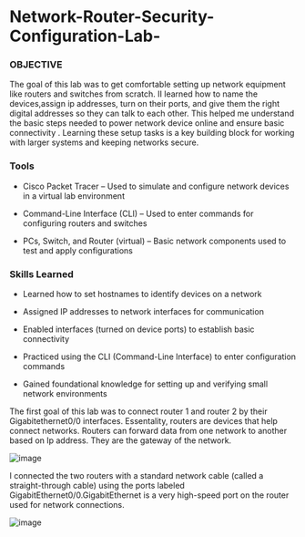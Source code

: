 # Network-Router-Security-Configuration-Lab-

### OBJECTIVE
The goal of this lab was to get comfortable setting up network equipment like routers and switches from scratch. II learned how to name the devices,assign ip addresses, turn on their ports, and give them the right digital addresses so they can talk to each other. This helped me understand the basic steps needed to power network device online and ensure basic connectivity . Learning these setup tasks is a key building block for working with larger systems and keeping networks secure.

### Tools 
* Cisco Packet Tracer – Used to simulate and configure network devices in a virtual lab environment

* Command-Line Interface (CLI) – Used to enter commands for configuring routers and switches

* PCs, Switch, and Router (virtual) – Basic network components used to test and apply configurations

###  Skills Learned
* Learned how to set hostnames to identify devices on a network

* Assigned IP addresses to network interfaces for communication

* Enabled interfaces (turned on device ports) to establish basic connectivity

* Practiced using the CLI (Command-Line Interface) to enter configuration commands

* Gained foundational knowledge for setting up and verifying small network environments



The first goal of this lab was to connect router 1 and router 2 by their Gigabitethernet0/0 interfaces. Essentality, routers are devices that help connect networks. Routers can forward data from one network to another based on Ip address. They are the gateway of the network. 

![image](https://github.com/user-attachments/assets/7928c638-7f77-40ef-ba73-649b083aebfd)

I connected the two routers with a standard network cable (called a straight-through cable) using the ports labeled GigabitEthernet0/0.GigabitEthernet is a very high-speed port on the router used for network connections.

  ![image](https://github.com/user-attachments/assets/d4d9a884-6ad9-4c31-aa2c-e30871920877)



